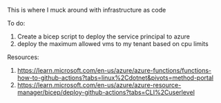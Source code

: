 This is where I muck around with infrastructure as code

To do:
1. Create a bicep script to deploy the service principal to azure
2. deploy the maximum allowed vms to my tenant based on cpu limits


Resources:
1. https://learn.microsoft.com/en-us/azure/azure-functions/functions-how-to-github-actions?tabs=linux%2Cdotnet&pivots=method-portal
2. https://learn.microsoft.com/en-us/azure/azure-resource-manager/bicep/deploy-github-actions?tabs=CLI%2Cuserlevel
